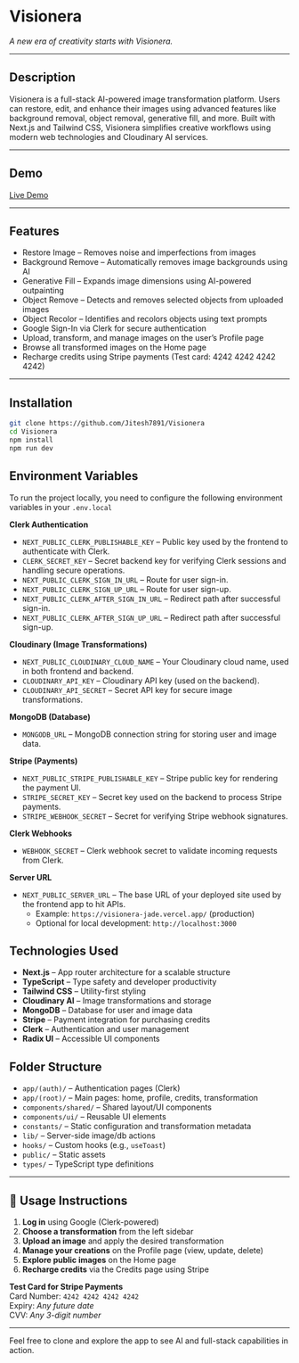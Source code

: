 # Visionera

*A new era of creativity starts with Visionera.*

---

## Description

Visionera is a full-stack AI-powered image transformation platform. Users can restore, edit, and enhance their images using advanced features like background removal, object removal, generative fill, and more. Built with Next.js and Tailwind CSS, Visionera simplifies creative workflows using modern web technologies and Cloudinary AI services.

---

## Demo

[Live Demo](https://visionera-jade.vercel.app/)

---

## Features

- Restore Image – Removes noise and imperfections from images
- Background Remove – Automatically removes image backgrounds using AI
- Generative Fill – Expands image dimensions using AI-powered outpainting
- Object Remove – Detects and removes selected objects from uploaded images
- Object Recolor – Identifies and recolors objects using text prompts
- Google Sign-In via Clerk for secure authentication
- Upload, transform, and manage images on the user’s Profile page
- Browse all transformed images on the Home page
- Recharge credits using Stripe payments (Test card: 4242 4242 4242 4242)

---

## Installation

```bash
git clone https://github.com/Jitesh7891/Visionera
cd Visionera
npm install
npm run dev
```
## Environment Variables

To run the project locally, you need to configure the following environment variables in your `.env.local` 

**Clerk Authentication**
- `NEXT_PUBLIC_CLERK_PUBLISHABLE_KEY` – Public key used by the frontend to authenticate with Clerk.
- `CLERK_SECRET_KEY` – Secret backend key for verifying Clerk sessions and handling secure operations.
- `NEXT_PUBLIC_CLERK_SIGN_IN_URL` – Route for user sign-in.
- `NEXT_PUBLIC_CLERK_SIGN_UP_URL` – Route for user sign-up.
- `NEXT_PUBLIC_CLERK_AFTER_SIGN_IN_URL` – Redirect path after successful sign-in.
- `NEXT_PUBLIC_CLERK_AFTER_SIGN_UP_URL` – Redirect path after successful sign-up.

**Cloudinary (Image Transformations)**
- `NEXT_PUBLIC_CLOUDINARY_CLOUD_NAME` – Your Cloudinary cloud name, used in both frontend and backend.
- `CLOUDINARY_API_KEY` – Cloudinary API key (used on the backend).
- `CLOUDINARY_API_SECRET` – Secret API key for secure image transformations.

**MongoDB (Database)**
- `MONGODB_URL` – MongoDB connection string for storing user and image data.

**Stripe (Payments)**
- `NEXT_PUBLIC_STRIPE_PUBLISHABLE_KEY` – Stripe public key for rendering the payment UI.
- `STRIPE_SECRET_KEY` – Secret key used on the backend to process Stripe payments.
- `STRIPE_WEBHOOK_SECRET` – Secret for verifying Stripe webhook signatures.

**Clerk Webhooks**
- `WEBHOOK_SECRET` – Clerk webhook secret to validate incoming requests from Clerk.

**Server URL**
- `NEXT_PUBLIC_SERVER_URL` – The base URL of your deployed site used by the frontend app to hit APIs.
  - Example: `https://visionera-jade.vercel.app/` (production)
  - Optional for local development: `http://localhost:3000`
    
## Technologies Used

- **Next.js** – App router architecture for a scalable structure  
- **TypeScript** – Type safety and developer productivity  
- **Tailwind CSS** – Utility-first styling  
- **Cloudinary AI** – Image transformations and storage  
- **MongoDB** – Database for user and image data  
- **Stripe** – Payment integration for purchasing credits  
- **Clerk** – Authentication and user management  
- **Radix UI** – Accessible UI components

## Folder Structure
- `app/(auth)/` – Authentication pages (Clerk)
- `app/(root)/` – Main pages: home, profile, credits, transformation
- `components/shared/` – Shared layout/UI components
- `components/ui/` – Reusable UI elements
- `constants/` – Static configuration and transformation metadata
- `lib/` – Server-side image/db actions
- `hooks/` – Custom hooks (e.g., `useToast`)
- `public/` – Static assets
- `types/` – TypeScript type definitions 

---

## 🧪 Usage Instructions

1. **Log in** using Google (Clerk-powered)  
2. **Choose a transformation** from the left sidebar  
3. **Upload an image** and apply the desired transformation  
4. **Manage your creations** on the Profile page (view, update, delete)  
5. **Explore public images** on the Home page  
6. **Recharge credits** via the Credits page using Stripe  

**Test Card for Stripe Payments**  
Card Number: `4242 4242 4242 4242`  
Expiry: *Any future date*  
CVV: *Any 3-digit number*

---

Feel free to clone and explore the app to see AI and full-stack capabilities in action.
